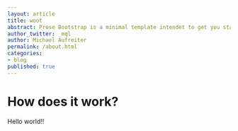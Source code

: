 ```yaml
---
layout: article
title: woot
abstract: Prose Bootstrap is a minimal template intendet to get you started with Jekyll.
author_twitter: _mql
author: Michael Aufreiter
permalink: /about.html
categories:
- blog
published: true
---
```

# How does it work?

Hello world!!


